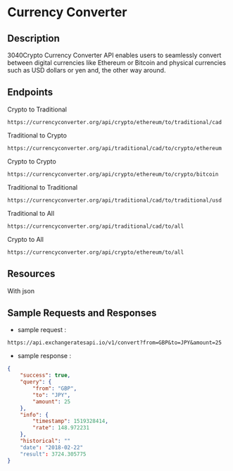 # Currency Converter

## Description
3040Crypto Currency Converter API enables users to seamlessly convert between digital currencies like Ethereum or Bitcoin and physical currencies such as USD dollars or yen and, the other way around.


## Endpoints

Crypto to Traditional

```https://currencyconverter.org/api/crypto/ethereum/to/traditional/cad```

Traditional to Crypto

```https://currencyconverter.org/api/traditional/cad/to/crypto/ethereum```

Crypto to Crypto 

```https://currencyconverter.org/api/crypto/ethereum/to/crypto/bitcoin```

Traditional to Traditional

```https://currencyconverter.org/api/traditional/cad/to/traditional/usd```

Traditional to All

```https://currencyconverter.org/api/traditional/cad/to/all```

Crypto to All

```https://currencyconverter.org/api/crypto/ethereum/to/all```

## Resources

With json

## Sample Requests and Responses
- sample request :

```url
https://api.exchangeratesapi.io/v1/convert?from=GBP&to=JPY&amount=25
```
- sample response :
```json
{
    "success": true,
    "query": {
        "from": "GBP",
        "to": "JPY",
        "amount": 25
    },
    "info": {
        "timestamp": 1519328414,
        "rate": 148.972231
    },
    "historical": ""
    "date": "2018-02-22"
    "result": 3724.305775
}
```